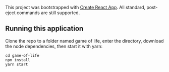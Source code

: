 This project was bootstrapped with [Create React App](https://github.com/facebookincubator/create-react-app). All standard, post-eject commands are still supported.



## Running this application

Clone the repo to a folder named game of life, enter the directory, download the node dependencies, then start it with yarn:

```
cd game-of-life
npm install
yarn start
```
